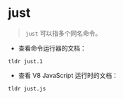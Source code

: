 # just

> `just` 可以指多个同名命令。

- 查看命令运行器的文档：

`tldr just.1`

- 查看 V8 JavaScript 运行时的文档：

`tldr just.js`